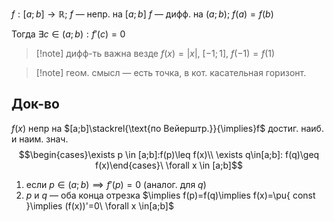 $f: [a;b]\to \mathbb{R};\ f$ — непр. на $[a;b]$
$f$ — дифф. на $(a;b);\ f(a)=f(b)$

Тогда $\exists c\in(a;b): f'(c)=0$

>[!note] дифф-ть важна везде
>$f(x)=|x|,\ [-1;1],\ f(-1)=f(1)$

>[!note] геом. смысл — есть точка, в кот. касательная горизонт.
## Док-во

$f(x)$ непр на $[a;b]\stackrel{\text{по Вейерштр.}}{\implies}f$ достиг. наиб. и наим. знач. 
$$\begin{cases}\exists p \in [a;b]:f(p)\leq f(x)\\ \exists q\in[a;b]: f(q)\geq f(x)\end{cases}\ \forall x \in [a;b]$$
1. если $p \in(a;b)\implies f'(p)=0$ (аналог. для $q$) 
2. $p$ и $q$ — оба конца отрезка $\implies f(p)=f(q)\implies f(x)=\pu{ const }\implies (f(x))'=0\ \forall x \in[a;b]$
